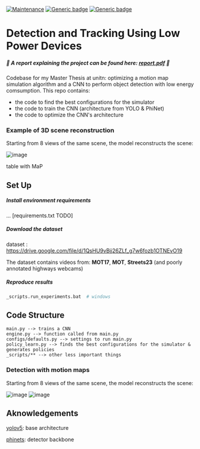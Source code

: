 [![Maintenance](https://img.shields.io/badge/Maintained%3F-No-red.svg)](https://GitHub.com/Naereen/StrapDown.js/graphs/commit-activity) [![Generic badge](https://img.shields.io/badge/python-3.5+-blue.svg)](https://shields.io/) [![Generic badge](https://img.shields.io/badge/version-v1.0-cc.svg)](https://shields.io/)

# Detection and Tracking Using Low Power Devices

##### :speech_balloon: A report explaining the project can be found here: [report.pdf](report.pdf) :speech_balloon:

Codebase for my Master Thesis at unitn: optimizing a motion map simulation algorithm and a CNN to perform object detection with low energy comsumption.
This repo contains:
- the code to find the best configurations for the simulator
- the code to train the  CNN (architecture from YOLO & PhiNet) 
- the code to optimize the CNN's architecture

### Example of 3D scene reconstruction
Starting from 8 views of the same scene, the model reconstructs the scene:

![image](https://media.giphy.com/media/GdyxC4fwuIUanCbqqa/giphy.gif)

table with MaP

## Set Up

##### Install environment requirements

... [requirements.txt TODO]

##### Download the dataset

dataset : https://drive.google.com/file/d/1QsHU9vBjj26ZLf_g7w6fozb1OTNEvO19

The dataset contains videos from: **MOT17**, **MOT**, **Streets23** (and poorly annotated highways webcams)

##### Reproduce results

```sh
_scripts.run_experiments.bat  # windows
```


## Code Structure

```
main.py --> trains a CNN
engine.py --> function called from main.py
configs/defaults.py --> settings to run main.py
policy_learn.py --> finds the best configurations for the simulator & generates policies
_scripts/** --> other less important things
```

### Detection with motion maps
Starting from 8 views of the same scene, the model reconstructs the scene:

![image](https://media.giphy.com/media/32Nn2n0e26Hmuc3eOl/giphy.gif)
![image](https://media.giphy.com/media/h4AZ6RsxUMD0BuBQwo/giphy.gif)


## Aknowledgements

[yolov5](https://github.com/ultralytics/yolov5): base architecture

[phinets](https://github.com/fpaissan/micromind): detector backbone

